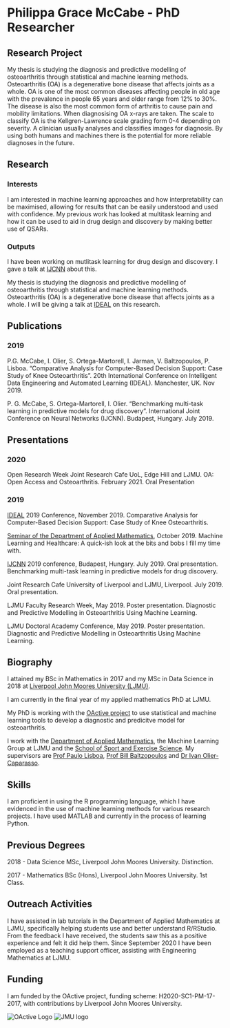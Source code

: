 # Philippa Grace McCabe - PhD Researcher 

## Research Project
My thesis is studying the diagnosis and predictive modelling of osteoarthritis through statistical and machine learning methods. 
Osteoarthritis (OA) is a degenerative bone disease that affects joints as a whole. OA is one of the most common diseases affecting people in old age with the prevalence in people 65 years and older range from 12% to 30%. The disease is also the most common form of arthritis to cause pain and mobility limitations. 
When diagnosising OA x-rays are taken. The scale to classify OA is the Kellgren-Lawrence scale grading form 0-4 depending on severity. A clinician usually analyses and classifies images for diagnosis. By using both humans and machines there is the potential for more reliable diagnoses in the future. 

## Research 
### Interests
I am interested in machine learning approaches and how interpretability can be maximised, allowing for results that can be easily understood and used with confidence. My previous work has looked at multitask learning and how it can be used to aid in drug design and discovery by making better use of QSARs. 

### Outputs
I have been  working on mutlitask learning for drug design and discovery. I gave a talk at [IJCNN](https://www.ijcnn.org/) about this.

My thesis is studying the diagnosis and predictive modelling of osteoarthritis through statistical and machine learning methods. Osteoarthritis (OA) is a degenerative bone disease that affects joints as a whole. I will be giving a talk at [IDEAL](http://www.confercare.manchester.ac.uk/events/ideal2019/) on this research.

## Publications
### 2019
P.G. McCabe, I. Olier, S. Ortega-Martorell, I. Jarman, V. Baltzopoulos, P. Lisboa. “Comparative Analysis for Computer-Based Decision Support: Case Study of Knee Osteoarthritis”. 20th International Conference on Intelligent Data Engineering and Automated Learning (IDEAL). Manchester, UK. Nov 2019. 

P. G. McCabe, S. Ortega-Martorell, I. Olier. “Benchmarking multi-task learning in predictive models for drug discovery”. International Joint Conference on Neural Networks (IJCNN). Budapest, Hungary. July 2019.

## Presentations
### 2020
Open Research Week Joint Research Cafe UoL, Edge Hill and LJMU. OA: Open Access and Osteoarthritis. February 2021. Oral Presentation

### 2019
[IDEAL](http://www.confercare.manchester.ac.uk/events/ideal2019/) 2019 Conference, November 2019. Comparative Analysis for Computer-Based Decision Support: Case Study of Knee Osteoarthritis. 

[Seminar of the Department of Applied Mathematics](http://www.cms.livjm.ac.uk/APMSeminar/index.php/seminar-2019-2020-semester-1/16-10-2019-philippa-mccabe/), October 2019. Machine Learning and Healthcare: A quick-ish look at the bits and bobs I fill my time with.  

[IJCNN](https://www.ijcnn.org/)  2019 conference, Budapest, Hungary. July 2019. Oral presentation. Benchmarking multi-task learning in predictive models for drug discovery.

Joint Research Cafe University of Liverpool and LJMU, Liverpool. July 2019. Oral presentation.

LJMU Faculty Research Week, May 2019. Poster presentation. Diagnostic and Predictive Modelling in Osteoarthritis Using Machine Learning. 

LJMU Doctoral Academy Conference, May 2019. Poster presentation. Diagnostic and Predictive Modelling in Osteoarthritis Using Machine Learning. 

## Biography
I attained my BSc in Mathematics in 2017 and my MSc in Data Science in 2018 at [Liverpool John Moores University (LJMU)](https://www.ljmu.ac.uk/). 

I am currently in the final year of my applied mathematics PhD at LJMU.

My PhD is working with the [OActive project](https://www.oactive.eu/) to use statistical and machine learning tools to develop a diagnostic and predicitve model for osteoarthritis. 

I work with the [Department of Applied Mathematics](https://www.ljmu.ac.uk/about-us/faculties/faculty-of-engineering-and-technology/department-of-applied-mathematics), the Machine Learning Group at LJMU and the [School of Sport and Exercise Science](https://www.ljmu.ac.uk/about-us/faculties/faculty-of-science/school-of-sport-and-exercise-sciences). My supervisors are [Prof Paulo Lisboa](https://www.ljmu.ac.uk/about-us/staff-profiles/faculty-of-engineering-and-technology/department-of-applied-mathematics/paulo-lisboa), [Prof Bill Baltzopoulos](https://www.ljmu.ac.uk/about-us/staff-profiles/faculty-of-science/sport-and-exercise-sciences/bill-baltzopoulos) and [Dr Ivan Olier-Caparasso](https://www.ljmu.ac.uk/about-us/staff-profiles/faculty-of-engineering-and-technology/department-of-applied-mathematics/ivan-olier-caparroso).

## Skills
I am proficient in using the R programming language, which I have evidenced in the use of machine learning methods for various research projects. I have used MATLAB and currently in the process of learning Python. 

## Previous Degrees
2018 - Data Science MSc, Liverpool John Moores University. Distinction.

2017 - Mathematics BSc (Hons), Liverpool John Moores University. 1st Class.

## Outreach Activities
I have assisted in lab tutorials in the Department of Applied Mathematics at LJMU, specifically helping students use and better understand R/RStudio. From the feedback I have received, the students saw this as a positive experience and felt it did help them.
Since September 2020 I have been employed as a teaching support officer, assisting with Engineering Mathematics at LJMU.

## Funding
I am funded by the OActive project, funding scheme: H2020-SC1-PM-17-2017, with contributions by Liverpool John Moores University.

![OActive Logo](https://pbs.twimg.com/profile_images/940216056517296128/-iKRG-vG_400x400.jpg)
![JMU logo](https://media.giphy.com/media/j5oNja128tfrMhHSgA/giphy.gif)

